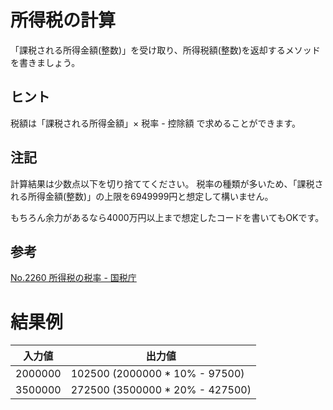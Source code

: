 # 所得税の計算

「課税される所得金額(整数)」を受け取り、所得税額(整数)を返却するメソッドを書きましょう。

## ヒント

税額は「課税される所得金額」× 税率 - 控除額 で求めることができます。

## 注記

計算結果は少数点以下を切り捨ててください。
税率の種類が多いため、「課税される所得金額(整数)」の上限を6949999円と想定して構いません。

もちろん余力があるなら4000万円以上まで想定したコードを書いてもOKです。

## 参考
[No.2260 所得税の税率 - 国税庁](https://www.nta.go.jp/taxes/shiraberu/shinkoku/tebiki/2013/taxanswer/shotoku/2260.htm)

# 結果例

|入力値|出力値|
|---|---|
|2000000|102500 (2000000 * 10% - 97500)|
|3500000|272500 (3500000 * 20% - 427500)|
